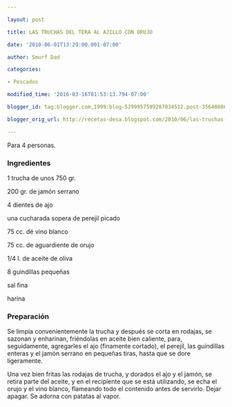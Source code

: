 ```yaml
---

layout: post

title: LAS TRUCHAS DEL TERA AL AJILLO CON ORUJO

date: '2010-06-01T13:29:00.001-07:00'

author: Smurf Dad

categories:

- Pescados

modified_time: '2016-03-16T01:53:13.794-07:00'

blogger_id: tag:blogger.com,1999:blog-5299957599287034512.post-3564808676832170426

blogger_orig_url: http://recetas-desa.blogspot.com/2010/06/las-truchas-del-tera-al-ajillo-con-orujo.html

---
```


Para 4 personas.

<h3>Ingredientes</h3>

1 trucha de unos 750 gr.

200 gr. de jamón serrano

4 dientes de ajo

una cucharada sopera de perejil picado

75 cc. dé vino blanco

75 cc. de aguardiente de orujo

1/4 l. de aceite de oliva

8 guindillas pequeñas

sal fina

harina

<h3>Preparación</h3>

Se limpia convenientemente la trucha y después se corta en rodajas, se sazonan y enharinan, friéndolas en aceite bien caliente, para, seguidamente, agregarles el ajo (finamente cortado), el perejil, las guindillas enteras y el jamón serrano en pequeñas tiras, hasta que se dore ligeramente.

Una vez bien fritas las rodajas de trucha, y dorados el ajo y el jamón, se retira parte del aceite, y en el recipiente que se está utilizando, se echa el orujo y el vino blanco, flameando todo el contenido antes de servirlo. Dejar apagar. Se adorna con patatas al vapor.